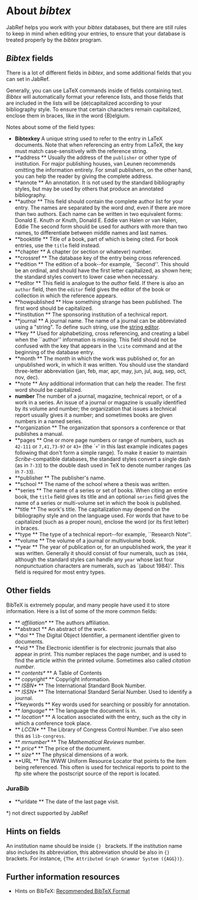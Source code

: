 About *bibtex*
==============

JabRef helps you work with your *bibtex* databases, but there are still rules to keep in mind when editing your entries, to ensure that your database is treated properly by the *bibtex* program.

*Bibtex* fields
---------------

There is a lot of different fields in *bibtex*, and some additional fields that you can set in JabRef.

Generally, you can use LaTeX commands inside of fields containing text. *Bibtex* will automatically format your reference lists, and those fields that are included in the lists will be (de)capitalized according to your bibliography style. To ensure that certain characters remain capitalized, enclose them in braces, like in the word {B}elgium.

Notes about some of the field types:

-   **Bibtexkey** A unique string used to refer to the entry in LaTeX documents. Note that when referencing an entry from LaTeX, the key must match case-sensitively with the reference string.
-   **address
    ** Usually the address of the `publisher` or other type of institution. For major publishing houses, van Leunen recommends omitting the information entirely. For small publishers, on the other hand, you can help the reader by giving the complete address.
-   **annote
    ** An annotation. It is not used by the standard bibliography styles, but may be used by others that produce an annotated bibliography.
-   **author
    ** This field should contain the complete author list for your entry. The names are separated by the word *and*, even if there are more than two authors. Each name can be written in two equivalent forms:
    Donald E. Knuth *or* Knuth, Donald E.
    Eddie van Halen *or* van Halen, Eddie
    The second form should be used for authors with more than two names, to differentiate between middle names and last names.
-   **booktitle
    ** Title of a book, part of which is being cited. For book entries, use the `title` field instead.
-   **chapter
    ** A chapter (or section or whatever) number.
-   **crossref
    ** The database key of the entry being cross referenced.
-   **edition
    ** The edition of a book--for example, \`\`Second''. This should be an ordinal, and should have the first letter capitalized, as shown here; the standard styles convert to lower case when necessary.
-   **editor
    ** This field is analogue to the *author* field. If there is also an `author` field, then the `editor` field gives the editor of the book or collection in which the reference appears.
-   **howpublished
    ** How something strange has been published. The first word should be capitalized.
-   **institution
    ** The sponsoring institution of a technical report.
-   **journal
    ** A journal name. The name of a journal can be abbreviated using a "string". To define such string, use the [string editor](StringEditorHelp.html).
-   **key
    ** Used for alphabetizing, cross referencing, and creating a label when the \`\`author'' information is missing. This field should not be confused with the key that appears in the `\cite` command and at the beginning of the database entry.
-   **month
    ** The month in which the work was published or, for an unpublished work, in which it was written. You should use the standard three-letter abbreviation (jan, feb, mar, apr, may, jun, jul, aug, sep, oct, nov, dec).
-   **note
    ** Any additional information that can help the reader. The first word should be capitalized.
-   **number**
    The number of a journal, magazine, technical report, or of a work in a series. An issue of a journal or magazine is usually identified by its volume and number; the organization that issues a technical report usually gives it a number; and sometimes books are given numbers in a named series.
-   **organization
    ** The organization that sponsors a conference or that publishes a manual.
-   **pages
    ** One or more page numbers or range of numbers, such as `42-111` or `7,41,73-97` or `43+` (the \``+`' in this last example indicates pages following that don't form a simple range). To make it easier to maintain *Scribe*-compatible databases, the standard styles convert a single dash (as in `7-33`) to the double dash used in TeX to denote number ranges (as in `7-33`).
-   **publisher
    ** The publisher's name.
-   **school
    ** The name of the school where a thesis was written.
-   **series
    ** The name of a series or set of books. When citing an entire book, the `title` field gives its title and an optional `series` field gives the name of a series or multi-volume set in which the book is published.
-   **title
    ** The work's title. The capitalization may depend on the bibliography style and on the language used. For words that have to be capitalized (such as a proper noun), enclose the word (or its first letter) in braces.
-   **type
    ** The type of a technical report--for example, \`\`Research Note''.
-   **volume
    ** The volume of a journal or multivolume book.
-   **year
    ** The year of publication or, for an unpublished work, the year it was written. Generally it should consist of four numerals, such as `1984`, although the standard styles can handle any `year` whose last four nonpunctuation characters are numerals, such as \`(about 1984)'. This field is required for most entry types.

Other fields
------------

BibTeX is extremely popular, and many people have used it to store information. Here is a list of some of the more common fields:

-   **<span style="font-weight: normal; font-style: italic;"> affiliation\*</span>
    ** The authors affiliation.
-   **abstract
    ** An abstract of the work.
-   **doi
    ** The Digital Object Identifier, a permanent identifier given to documents.
-   **eid
    ** The Electronic identifier is for electronic journals that also appear in print. This number replaces the page number, and is used to find the article within the printed volume. Sometimes also called *citation number*.
-   **<span style="font-weight: normal; font-style: italic;"> contents\*</span>
    ** A Table of Contents
-   **<span style="font-weight: normal; font-style: italic;"> copyright\*</span>
    ** Copyright information.
-   **<span style="font-weight: normal; font-style: italic;"> ISBN\*</span>
    ** The International Standard Book Number.
-   **<span style="font-weight: normal; font-style: italic;"> ISSN\*</span>
    ** The International Standard Serial Number. Used to identify a journal.
-   **keywords
    ** Key words used for searching or possibly for annotation.
-   **<span style="font-weight: normal; font-style: italic;"> language\*</span>
    ** The language the document is in.
-   **<span style="font-weight: normal; font-style: italic;"> location\*</span>
    ** A location associated with the entry, such as the city in which a conference took place.
-   **<span style="font-weight: normal; font-style: italic;"> LCCN\*</span>
    ** The Library of Congress Control Number. I've also seen this as `lib-congress`.
-   **<span style="font-weight: normal; font-style: italic;"> mrnumber\*</span>
    ** The *Mathematical Reviews* number.
-   **<span style="font-weight: normal; font-style: italic;"> price\*</span>
    ** The price of the document.
-   **<span style="font-weight: normal; font-style: italic;"> size\*</span>
    ** The physical dimensions of a work.
-   **URL
    ** The WWW Uniform Resource Locator that points to the item being referenced. This often is used for technical reports to point to the ftp site where the postscript source of the report is located.

### JuraBib

-   **urldate
    ** The date of the last page visit.

\*) not direct supported by JabRef

Hints on fields
---------------

An institution name should be inside `{} ` brackets. If the institution name also includes its abbreviation, this abbreviation should be also in `{}` brackets. For instance, `{The Attributed Graph Grammar System ({AGG})}`.

Further information resources
-----------------------------

-   Hints on BibTeX: [Recommended BibTeX Format](http://sandilands.info/sgordon/node/488)

